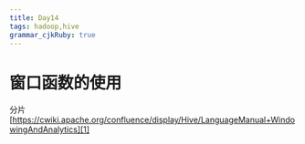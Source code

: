 ```yaml
---
title: Day14
tags: hadoop,hive
grammar_cjkRuby: true
---
```


# 窗口函数的使用
分片[https://cwiki.apache.org/confluence/display/Hive/LanguageManual+WindowingAndAnalytics][1]





  [1]: https://cwiki.apache.org/confluence/display/Hive/LanguageManual+WindowingAndAnalytics